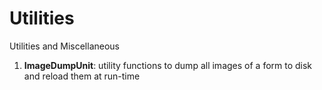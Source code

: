 Utilities
=========

Utilities and Miscellaneous

  1. <b>ImageDumpUnit</b>: utility functions to dump all images of a form to disk and reload them at run-time
  
